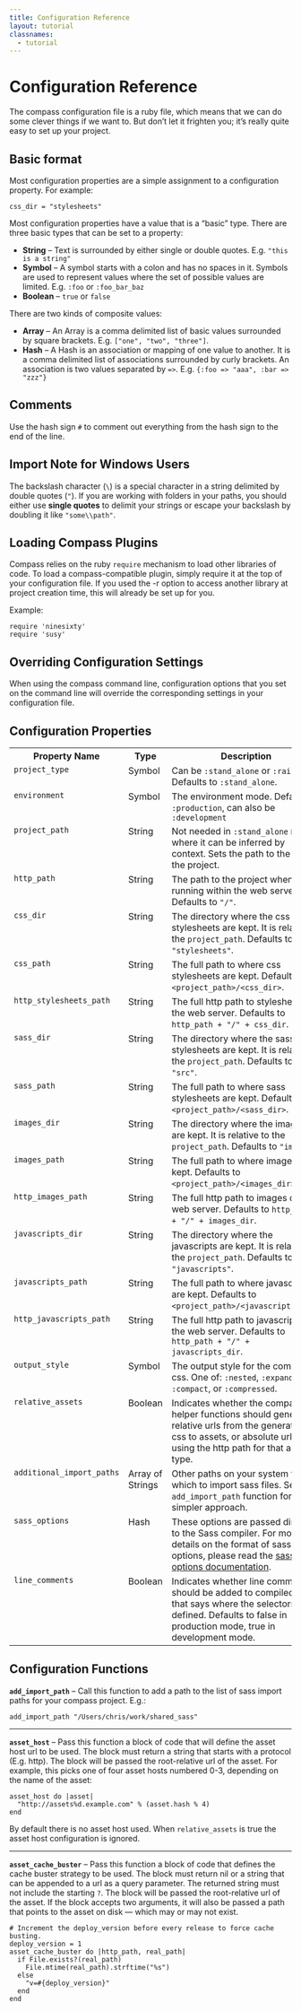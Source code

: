 ```yaml
---
title: Configuration Reference
layout: tutorial
classnames:
  - tutorial
---
```

# Configuration Reference

The compass configuration file is a ruby file, which means that we can do some
clever things if we want to. But don’t let it frighten you; it’s really quite
easy to set up your project.

## Basic format

Most configuration properties are a simple assignment to a configuration property.
For example:

    css_dir = "stylesheets"

Most configuration properties have a value that is a “basic” type. There are three
basic types that can be set to a property:

* **String** – Text is surrounded by either single or double quotes.
  E.g. `"this is a string"`
* **Symbol** – A symbol starts with a colon and has no spaces in it.
  Symbols are used to represent values where the set of possible values are limited.
  E.g. `:foo` or `:foo_bar_baz`
* **Boolean** – `true` or `false`

There are two kinds of composite values:

* **Array** – An Array is a comma delimited list of basic values surrounded by
  square brackets. E.g. `["one", "two", "three"]`.
* **Hash** – A Hash is an association or mapping of one value to another.
  It is a comma delimited list of associations surrounded by curly brackets.
  An association is two values separated by `=>`. E.g. `{:foo => "aaa", :bar => "zzz"}`

## Comments

Use the hash sign `#` to comment out everything from the hash sign to the end
of the line.

## Import Note for Windows Users

The backslash character (`\`) is a special character in a string delimited by
double quotes (`"`). If you are working with folders in your paths, you should
either use **single quotes** to delimit your strings or escape your backslash
by doubling it like `"some\\path"`.

## Loading Compass Plugins

Compass relies on the ruby `require` mechanism to load other libraries of code.
To load a compass-compatible plugin, simply require it at the top of your
configuration file. If you used the -r option to access another library at project
creation time, this will already be set up for you.

Example:

    require 'ninesixty'
    require 'susy'

## Overriding Configuration Settings

When using the compass command line, configuration options that you set on the
command line will override the corresponding settings in your configuration file.

## Configuration Properties

<table> 
	<tr> 
		<th>Property Name</th> 
		<th>Type </th> 
		<th>Description </th> 
	</tr> 
	<tr> 
		<td style="vertical-align:top;"><code>project_type</code> </td> 
		<td style="vertical-align:top;">Symbol </td> 
		<td style="vertical-align:top;">Can be <code>:stand_alone</code> or
		  <code>:rails</code>. Defaults to <code>:stand_alone</code>.
		</td> 
	</tr> 
	<tr> 
		<td style="vertical-align:top;"><code>environment</code> </td> 
		<td style="vertical-align:top;">Symbol </td> 
		<td style="vertical-align:top;">The environment mode.
		  Defaults to <code>:production</code>, can also be <code>:development</code>
		</td> 
	</tr> 
	<tr> 
		<td style="vertical-align:top;"><code>project_path</code> </td> 
		<td style="vertical-align:top;">String </td> 
		<td style="vertical-align:top;">Not needed in <code>:stand_alone</code> mode
		  where it can be inferred by context. Sets the path to the root of the project.
		</td> 
	</tr> 
	<tr> 
		<td style="vertical-align:top;"><code>http_path</code> </td> 
		<td style="vertical-align:top;">String </td> 
		<td style="vertical-align:top;">The path to the project when running within the
		  web server. Defaults to <code>"/"</code>.
		</td> 
	</tr> 
	<tr> 
		<td style="vertical-align:top;"><code>css_dir</code> </td> 
		<td style="vertical-align:top;">String </td> 
		<td style="vertical-align:top;">The directory where the css stylesheets are kept.
		  It is relative to the <code>project_path</code>.
		  Defaults to <code>"stylesheets"</code>.
		</td> 
	</tr> 
	<tr> 
		<td style="vertical-align:top;"><code>css_path</code> </td> 
		<td style="vertical-align:top;">String </td> 
		<td style="vertical-align:top;">The full path to where css stylesheets are kept.
		  Defaults to <code>&lt;project_path&gt;/&lt;css_dir&gt;</code>.
		</td> 
	</tr> 
	<tr> 
		<td style="vertical-align:top;"><code>http_stylesheets_path</code> </td> 
		<td style="vertical-align:top;">String </td> 
		<td style="vertical-align:top;">The full http path to stylesheets on the web server. Defaults to <code>http_path + "/" + css_dir</code>. </td> 
	</tr> 
	<tr> 
		<td style="vertical-align:top;"><code>sass_dir</code> </td> 
		<td style="vertical-align:top;">String </td> 
		<td style="vertical-align:top;">The directory where the sass stylesheets are kept.
		  It is relative to the <code>project_path</code>. Defaults to <code>"src"</code>.
		</td> 
	</tr> 
	<tr> 
		<td style="vertical-align:top;"><code>sass_path</code> </td> 
		<td style="vertical-align:top;">String </td> 
		<td style="vertical-align:top;">The full path to where sass stylesheets are kept.
		  Defaults to <code>&lt;project_path&gt;/&lt;sass_dir&gt;</code>.
		</td> 
	</tr> 
	<tr> 
		<td style="vertical-align:top;"><code>images_dir</code> </td> 
		<td style="vertical-align:top;">String </td> 
		<td style="vertical-align:top;">The directory where the images are kept.
		  It is relative to the <code>project_path</code>.
		  Defaults to <code>"images"</code>.
		</td> 
	</tr> 
	<tr> 
		<td style="vertical-align:top;"><code>images_path</code> </td> 
		<td style="vertical-align:top;">String </td> 
		<td style="vertical-align:top;">The full path to where images are kept.
		  Defaults to <code>&lt;project_path&gt;/&lt;images_dir&gt;</code>.
		</td> 
	</tr> 
	<tr> 
		<td style="vertical-align:top;"><code>http_images_path</code> </td> 
		<td style="vertical-align:top;">String </td> 
		<td style="vertical-align:top;">The full http path to images on the web server.
		  Defaults to <code>http_path + "/" + images_dir</code>.
		</td> 
	</tr> 
	<tr> 
		<td style="vertical-align:top;"><code>javascripts_dir</code> </td> 
		<td style="vertical-align:top;">String </td> 
		<td style="vertical-align:top;">The directory where the javascripts are kept.
		  It is relative to the <code>project_path</code>. Defaults to
		  <code>"javascripts"</code>.
		</td> 
	</tr> 
	<tr> 
		<td style="vertical-align:top;"><code>javascripts_path</code> </td> 
		<td style="vertical-align:top;">String </td> 
		<td style="vertical-align:top;">The full path to where javascripts are kept.
		  Defaults to <code>&lt;project_path&gt;/&lt;javascripts_dir&gt;</code>.
		</td> 
	</tr> 
	<tr> 
		<td style="vertical-align:top;"><code>http_javascripts_path</code> </td> 
		<td style="vertical-align:top;">String </td> 
		<td style="vertical-align:top;">The full http path to javascripts on the web server.
		  Defaults to <code>http_path + "/" + javascripts_dir</code>.
		</td> 
	</tr> 
	<tr> 
		<td style="vertical-align:top;"><code>output_style</code> </td> 
		<td style="vertical-align:top;">Symbol </td> 
		<td style="vertical-align:top;">The output style for the compiled css.
		  One of: <code>:nested</code>, <code>:expanded</code>, <code>:compact</code>,
		  or <code>:compressed</code>.
		</td> 
	</tr> 
	<tr> 
		<td style="vertical-align:top;"><code>relative_assets</code> </td> 
		<td style="vertical-align:top;">Boolean </td> 
		<td style="vertical-align:top;">Indicates whether the compass helper functions
		  should generate relative urls from the generated css to assets, or absolute urls
		  using the http path for that asset type.
		</td> 
	</tr> 
	<tr> 
		<td style="vertical-align:top;"><code>additional_import_paths</code> </td> 
		<td style="vertical-align:top;">Array of Strings </td> 
		<td style="vertical-align:top;">Other paths on your system from which to import
		  sass files. See the <code>add_import_path</code> function for a simpler
		  approach.
		</td> 
	</tr> 
	<tr> 
		<td style="vertical-align:top;"><code>sass_options</code> </td> 
		<td style="vertical-align:top;">Hash </td> 
		<td style="vertical-align:top;">These options are passed directly to the
		  Sass compiler. For more details on the format of sass options, please read the
		  <a href="http://sass-lang.com/docs/yardoc/SASS_REFERENCE.md.html#options">sass options documentation</a>.
		</td> 
	</tr> 
	<tr> 
		<td style="vertical-align:top;"><code>line_comments</code> </td> 
		<td style="vertical-align:top;">Boolean </td> 
		<td style="vertical-align:top;">Indicates whether line comments should be added
		  to compiled css that says where the selectors were defined. Defaults to false
		  in production mode, true in development mode.
		</td> 
	</tr> 
</table>

## Configuration Functions

**`add_import_path`** – Call this function to add a path to the list of sass import
paths for your compass project. E.g.:

    add_import_path "/Users/chris/work/shared_sass"

---

**`asset_host`** – Pass this function a block of code that will define the asset
host url to be used. The block must return a string that starts with a protocol
(E.g. http). The block will be passed the root-relative url of the asset.
For example, this picks one of four asset hosts numbered 0-3, depending on
the name of the asset:

    asset_host do |asset|
      "http://assets%d.example.com" % (asset.hash % 4)
    end

By default there is no asset host used. When `relative_assets` is true
the asset host configuration is ignored.

---

**`asset_cache_buster`** – Pass this function a block of code that defines the
cache buster strategy to be used. The block must return nil or a string that can
be appended to a url as a query parameter. The returned string must not include
the starting `?`. The block will be passed the root-relative url of the asset.
If the block accepts two arguments, it will also be passed a path
that points to the asset on disk — which may or may not exist.

    # Increment the deploy_version before every release to force cache busting.
    deploy_version = 1
    asset_cache_buster do |http_path, real_path|
      if File.exists?(real_path)
        File.mtime(real_path).strftime("%s") 
      else
        "v=#{deploy_version}"
      end
    end

